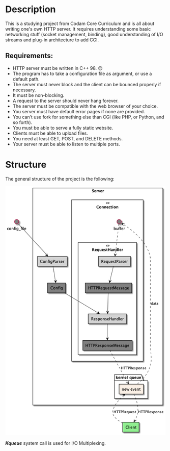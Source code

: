 # Description
This is a studying project from Codam Core Curriculum and is all about writing one's own HTTP server.
It requires understanding some basic networking stuff (socket management, binding), good understanding of I/O streams and plug-in architecture to add CGI.

## Requirements: 
- HTTP server must be written in C++ 98. :unamused:
- The program has to take a configuration file as argument, or use a default path.
- The server must never block and the client can be bounced properly if necessary.
- It must be non-blocking.
- A request to the server should never hang forever.
- The server must be compatible with the web browser of your choice.
- You server must have default error pages if none are provided.
- You can’t use fork for something else than CGI (like PHP, or Python, and so forth).
- You must be able to serve a fully static website.
- Clients must be able to upload files.
- You need at least GET, POST, and DELETE methods.
- Your server must be able to listen to multiple ports.

# Structure
The general structure of the project is the following:

![](https://github.com/Mollie-S/webserver/blob/main/docs/diagrams/webserver_structure.png)

***Kqueue*** system call is used for I/O Multiplexing. 
